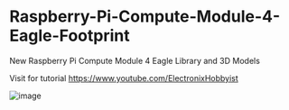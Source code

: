 # Raspberry-Pi-Compute-Module-4-Eagle-Footprint
New Raspberry Pi Compute Module 4 Eagle Library and 3D Models

Visit for tutorial https://www.youtube.com/ElectronixHobbyist


![image](https://user-images.githubusercontent.com/28555587/99907881-6ce58680-2d05-11eb-9c88-b88c916436f8.png)
